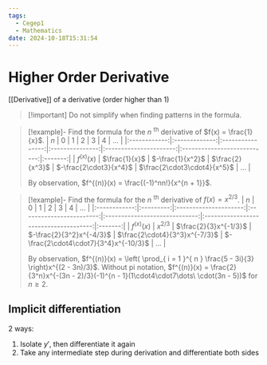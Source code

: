 ```yaml
---
tags:
  - Cegep1
  - Mathematics
date: 2024-10-18T15:31:54
---
```


# Higher Order Derivative

[[Derivative]] of a derivative (order higher than 1)

> [!important] Do not simplify when finding patterns in the formula.

> [!example]- Find the formula for the $n$ <sup>th</sup> derivative of $f(x) = \frac{1}{x}$.
> |     $n$      |       0       |        1         |        2        |           3            |              4              | $\dots$ |
> |:------------:|:-------------:|:----------------:|:---------------:|:----------------------:|:---------------------------:|:-------:|
> | $f^{(x)}(x)$ | $\frac{1}{x}$ | $-\frac{1}{x^2}$ | $\frac{2}{x^3}$ | $-\frac{2\cdot3}{x^4}$ | $\frac{2\cdot3\cdot4}{x^5}$ | $\dots$ |
> 
> By observation, $f^{(n)}(x) = \frac{(-1)^nn!}{x^{n + 1}}$.

> [!example]- Find the formula for the $n$ <sup>th</sup> derivative of $f(x) = x^{2/3}$.
> |     $n$      |     0     |           1           |            2             |               3               |                   4                   | $\dots$ |
> |:------------:|:---------:|:---------------------:|:------------------------:|:-----------------------------:|:-------------------------------------:|:-------:|
> | $f^{(x)}(x)$ | $x^{2/3}$ | $\frac{2}{3}x^{-1/3}$ | $-\frac{2}{3^2}x^{-4/3}$ | $\frac{2\cdot4}{3^3}x^{-7/3}$ | $-\frac{2\cdot4\cdot7}{3^4}x^{-10/3}$ | $\dots$ |
> 
> By observation, $f^{(n)}(x) = \left( \prod_{ i = 1 }^{ n } \frac{5 - 3i}{3} \right)x^{(2 - 3n)/3}$.
> Without pi notation, $f^{(n)}(x) = \frac{2}{3^n}x^{-(3n - 2)/3}(-1)^{n - 1}(1\cdot4\cdot7\dots\ \cdot(3n - 5))$ for $n \ge 2$.

## Implicit differentiation

2 ways:

1. Isolate $y'$, then differentiate it again
2. Take any intermediate step during derivation and differentiate both sides